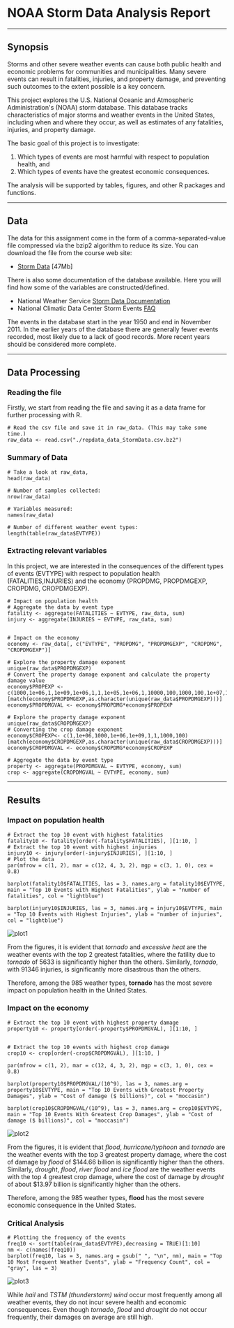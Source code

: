 # NOAA Storm Data Analysis Report

------

## Synopsis

Storms and other severe weather events can cause both public health and economic problems for communities and municipalities. Many severe events can result in fatalities, injuries, and property damage, and preventing such outcomes to the extent possible is a key concern.  

This project explores the U.S. National Oceanic and Atmospheric Administration's (NOAA) storm database. This database tracks characteristics of major storms and weather events in the United States, including when and where they occur, as well as estimates of any fatalities, injuries, and property damage.  

The basic goal of this project is to investigate:  

1. Which types of events are most harmful with respect to population health, and  
2. Which types of events have the greatest economic consequences.  

The analysis will be supported by tables, figures, and other R packages and functions.  

------

## Data

The data for this assignment come in the form of a comma-separated-value file compressed via the bzip2 algorithm to reduce its size. You can download the file from the course web site:  

- [Storm Data](https://d396qusza40orc.cloudfront.net/repdata%2Fdata%2FStormData.csv.bz2) [47Mb]

There is also some documentation of the database available. Here you will find how some of the variables are constructed/defined.  

- National Weather Service [Storm Data Documentation](https://d396qusza40orc.cloudfront.net/repdata%2Fpeer2_doc%2Fpd01016005curr.pdf)  
- National Climatic Data Center Storm Events [FAQ](https://d396qusza40orc.cloudfront.net/repdata%2Fpeer2_doc%2FNCDC%20Storm%20Events-FAQ%20Page.pdf)  

The events in the database start in the year 1950 and end in November 2011. In the earlier years of the database there are generally fewer events recorded, most likely due to a lack of good records. More recent years should be considered more complete.  

------

## Data Processing

### Reading the file

Firstly, we start from reading the file and saving it as a data frame for further processing with R.  

```{r}
# Read the csv file and save it in raw_data. (This may take some time.)
raw_data <- read.csv("./repdata_data_StormData.csv.bz2")
```

### Summary of Data

```{r}
# Take a look at raw_data,
head(raw_data)

# Number of samples collected:
nrow(raw_data)

# Variables measured:
names(raw_data)

# Number of different weather event types:
length(table(raw_data$EVTYPE))
```

### Extracting relevant variables

In this project, we are interested in the consequences of the different types of events (EVTYPE) with respect to population health (FATALITIES,INJURIES) and the economy (PROPDMG, PROPDMGEXP, CROPDMG, CROPDMGEXP).

```{r}
# Impact on population health
# Aggregate the data by event type
fatality <- aggregate(FATALITIES ~ EVTYPE, raw_data, sum)
injury <- aggregate(INJURIES ~ EVTYPE, raw_data, sum)


# Impact on the economy
economy <- raw_data[, c("EVTYPE", "PROPDMG", "PROPDMGEXP", "CROPDMG", "CROPDMGEXP")]

# Explore the property damage exponent
unique(raw_data$PROPDMGEXP)
# Convert the property damage exponent and calculate the property damage value
economy$PROPEXP <- c(1000,1e+06,1,1e+09,1e+06,1,1,1e+05,1e+06,1,10000,100,1000,100,1e+07,1,1,1,1e+08)[match(economy$PROPDMGEXP,as.character(unique(raw_data$PROPDMGEXP)))]
economy$PROPDMGVAL <- economy$PROPDMG*economy$PROPEXP

# Explore the property damage exponent
unique(raw_data$CROPDMGEXP)
# Converting the crop damage exponent
economy$CROPEXP<- c(1,1e+06,1000,1e+06,1e+09,1,1,1000,100)[match(economy$CROPDMGEXP,as.character(unique(raw_data$CROPDMGEXP)))]
economy$CROPDMGVAL <- economy$CROPDMG*economy$CROPEXP

# Aggregate the data by event type
property <- aggregate(PROPDMGVAL ~ EVTYPE, economy, sum)
crop <- aggregate(CROPDMGVAL ~ EVTYPE, economy, sum)
```

------

## Results

### Impact on population health

```{r}
# Extract the top 10 event with highest fatalities
fatality10 <- fatality[order(-fatality$FATALITIES), ][1:10, ]
# Extract the top 10 event with highest injuries
injury10 <- injury[order(-injury$INJURIES), ][1:10, ]
# Plot the data
par(mfrow = c(1, 2), mar = c(12, 4, 3, 2), mgp = c(3, 1, 0), cex = 0.8)

barplot(fatality10$FATALITIES, las = 3, names.arg = fatality10$EVTYPE, main = "Top 10 Events with Highest Fatalities", ylab = "number of fatalities", col = "lightblue")

barplot(injury10$INJURIES, las = 3, names.arg = injury10$EVTYPE, main = "Top 10 Events with Highest Injuries", ylab = "number of injuries", col = "lightblue")
```
![plot1](figure/Rplot01.png)

From the figures, it is evident that *tornado* and *excessive heat* are the weather events with the top 2 greatest fatalities, where the fatility due to *tornado* of 5633 is significantly higher than the others. Similarly, *tornado*, with 91346 injuries, is significantly more disastrous than the others.

Therefore, among the 985 weather types, **tornado** has the most severe impact on population health in the United States.

### Impact on the economy

```{r}
# Extract the top 10 event with highest property damage
property10 <- property[order(-property$PROPDMGVAL), ][1:10, ]


# Extract the top 10 events with highest crop damage
crop10 <- crop[order(-crop$CROPDMGVAL), ][1:10, ]

par(mfrow = c(1, 2), mar = c(12, 4, 3, 2), mgp = c(3, 1, 0), cex = 0.8)

barplot(property10$PROPDMGVAL/(10^9), las = 3, names.arg = property10$EVTYPE, main = "Top 10 Events with Greatest Property Damages", ylab = "Cost of damage ($ billions)", col = "moccasin")

barplot(crop10$CROPDMGVAL/(10^9), las = 3, names.arg = crop10$EVTYPE, main = "Top 10 Events With Greatest Crop Damages", ylab = "Cost of damage ($ billions)", col = "moccasin")
```
![plot2](figure/Rplot02.png)

From the figures, it is evident that *flood*, *hurricane/typhoon* and *tornado* are the weather events with the top 3 greatest property damage, where the cost of damage by *flood* of \$144.66 billion is significantly higher than the others. Similarly, *drought*, *flood*, *river flood* and *ice flood* are the weather events with the top 4 greatest crop damage, where the cost of damage by *drought* of about \$13.97 billion is significantly higher than the others.

Therefore, among the 985 weather types, **flood** has the most severe economic consequence in the United States.



### Critical Analysis

```{r}
# Plotting the frequency of the events
freq10 <- sort(table(raw_data$EVTYPE),decreasing = TRUE)[1:10]
nm <- c(names(freq10)) 
barplot(freq10, las = 3, names.arg = gsub(" ", "\n", nm), main = "Top 10 Most Frequent Weather Events", ylab = "Frequency Count", col = "gray", las = 3)
```
![plot3](figure/Rplot03.png)

While *hail* and *TSTM (thunderstorm) wind* occur most frequently among all weather events, they do not incur severe health and economic consequences. Even though *tornado*, *flood* and *drought* do not occur frequently, their damages on average are still high.
